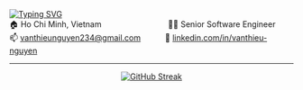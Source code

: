 <div>
  <a href="https://git.io/typing-svg"><img src="https://readme-typing-svg.herokuapp.com?font=Fira+Code&pause=1000&width=435&lines=Hi+there%2C+I'm+just+a+Frontend+Guy." alt="Typing SVG" /></a>
</div>
<div>
  <span>🏠 Ho Chi Minh, Vietnam</span>
  &nbsp;&nbsp;&nbsp;&nbsp;&nbsp;&nbsp;&nbsp;&nbsp;&nbsp;&nbsp;&nbsp;&nbsp;&nbsp;&nbsp;&nbsp;&nbsp;&nbsp;&nbsp;&nbsp;&nbsp;&nbsp;&nbsp;&nbsp;&nbsp;&nbsp;&nbsp;&nbsp;&nbsp;
  <span>👨‍💼 Senior Software Engineer<span>
</div>
<div>
  <span>📫 <a href="mailto:vanthieunguyen234@gmail.com">vanthieunguyen234@gmail.com</a></span>
  &nbsp;&nbsp;&nbsp;&nbsp;&nbsp;&nbsp;&nbsp;&nbsp;&nbsp;
  <span>🔗 <a href="https://linkedin.com/in/vanthieu-nguyen">linkedin.com/in/vanthieu-nguyen</a></span>
<hr/>
<div style="margin:auto;width:fit-content;">
  <a href="https://git.io/streak-stats"><img src="https://github-readme-streak-stats.herokuapp.com?user=vanthieu97&theme=dark&border_radius=8" alt="GitHub Streak" /></a>
</div>
